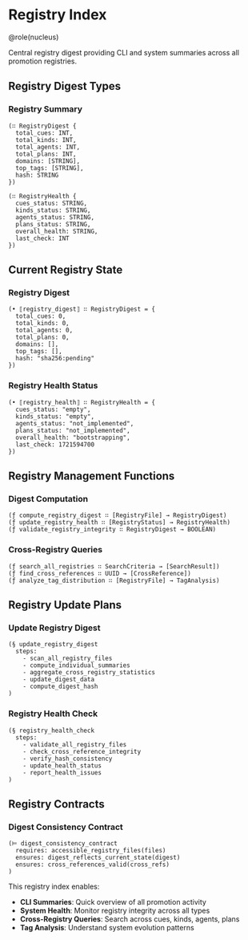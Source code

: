 # Registry Index

@role(nucleus)

Central registry digest providing CLI and system summaries across all promotion registries.

## Registry Digest Types

### Registry Summary
```
(∷ RegistryDigest {
  total_cues: INT,
  total_kinds: INT,
  total_agents: INT,
  total_plans: INT,
  domains: [STRING],
  top_tags: [STRING],
  hash: STRING
})

(∷ RegistryHealth {
  cues_status: STRING,
  kinds_status: STRING,
  agents_status: STRING,
  plans_status: STRING,
  overall_health: STRING,
  last_check: INT
})
```

## Current Registry State

### Registry Digest
```
(• ⟦registry_digest⟧ ∷ RegistryDigest = {
  total_cues: 0,
  total_kinds: 0,
  total_agents: 0,
  total_plans: 0,
  domains: [],
  top_tags: [],
  hash: "sha256:pending"
})
```

### Registry Health Status
```
(• ⟦registry_health⟧ ∷ RegistryHealth = {
  cues_status: "empty",
  kinds_status: "empty", 
  agents_status: "not_implemented",
  plans_status: "not_implemented",
  overall_health: "bootstrapping",
  last_check: 1721594700
})
```

## Registry Management Functions

### Digest Computation
```
(ƒ compute_registry_digest ∷ [RegistryFile] → RegistryDigest)
(ƒ update_registry_health ∷ [RegistryStatus] → RegistryHealth)
(ƒ validate_registry_integrity ∷ RegistryDigest → BOOLEAN)
```

### Cross-Registry Queries
```
(ƒ search_all_registries ∷ SearchCriteria → [SearchResult])
(ƒ find_cross_references ∷ UUID → [CrossReference])
(ƒ analyze_tag_distribution ∷ [RegistryFile] → TagAnalysis)
```

## Registry Update Plans

### Update Registry Digest
```
(§ update_registry_digest
  steps:
    - scan_all_registry_files
    - compute_individual_summaries
    - aggregate_cross_registry_statistics
    - update_digest_data
    - compute_digest_hash
)
```

### Registry Health Check
```
(§ registry_health_check
  steps:
    - validate_all_registry_files
    - check_cross_reference_integrity
    - verify_hash_consistency
    - update_health_status
    - report_health_issues
)
```

## Registry Contracts

### Digest Consistency Contract
```
(⊨ digest_consistency_contract
  requires: accessible_registry_files(files)
  ensures: digest_reflects_current_state(digest)
  ensures: cross_references_valid(cross_refs)
)
```

This registry index enables:
- **CLI Summaries**: Quick overview of all promotion activity
- **System Health**: Monitor registry integrity across all types
- **Cross-Registry Queries**: Search across cues, kinds, agents, plans
- **Tag Analysis**: Understand system evolution patterns